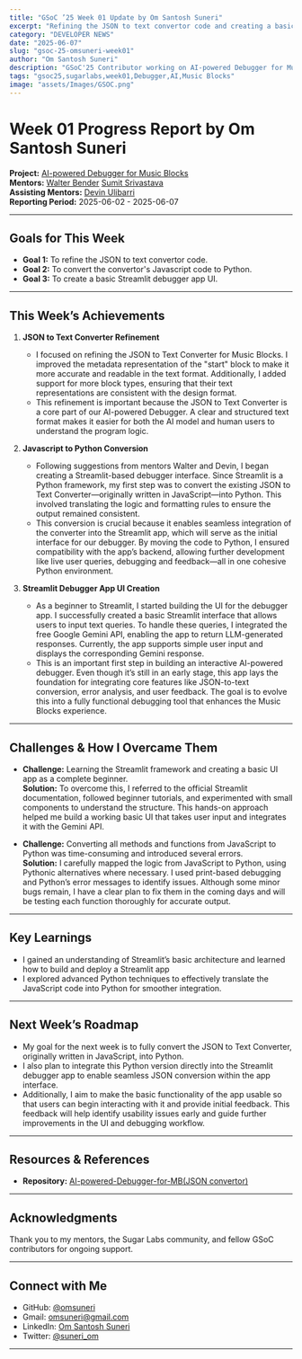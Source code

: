 ```yaml
---
title: "GSoC ’25 Week 01 Update by Om Santosh Suneri"
excerpt: "Refining the JSON to text convertor code and creating a basic streamlit debugger app UI"
category: "DEVELOPER NEWS"
date: "2025-06-07"
slug: "gsoc-25-omsuneri-week01"
author: "Om Santosh Suneri"
description: "GSoC'25 Contributor working on AI-powered Debugger for Music Blocks"
tags: "gsoc25,sugarlabs,week01,Debugger,AI,Music Blocks"
image: "assets/Images/GSOC.png"
---
```


<!-- markdownlint-disable -->

# Week 01 Progress Report by Om Santosh Suneri

**Project:** [AI-powered Debugger for Music Blocks](https://github.com/omsuneri/AI-powered-Debugger-for-Music-Blocks)  
**Mentors:** [Walter Bender](https://github.com/walterbender/) [Sumit Srivastava](https://github.com/sum2it)  
**Assisting Mentors:** [Devin Ulibarri](https://github.com/pikurasa/)  
**Reporting Period:** 2025-06-02 - 2025-06-07  

---

## Goals for This Week

- **Goal 1:** To refine the JSON to text convertor code.
- **Goal 2:** To convert the convertor's Javascript code to Python.
- **Goal 3:** To create a basic Streamlit debugger app UI.

---

## This Week’s Achievements

1. **JSON to Text Converter Refinement**  
   - I focused on refining the JSON to Text Converter for Music Blocks. I improved the metadata representation of the "start" block to make it more accurate and readable in the text format. Additionally, I added support for more block types, ensuring that their text representations are consistent with the design format.
   - This refinement is important because the JSON to Text Converter is a core part of our AI-powered Debugger. A clear and structured text format makes it easier for both the AI model and human users to understand the program logic.

2. **Javascript to Python Conversion**  
   - Following suggestions from mentors Walter and Devin, I began creating a Streamlit-based debugger interface. Since Streamlit is a Python framework, my first step was to convert the existing JSON to Text Converter—originally written in JavaScript—into Python. This involved translating the logic and formatting rules to ensure the output remained consistent.
   - This conversion is crucial because it enables seamless integration of the converter into the Streamlit app, which will serve as the initial interface for our debugger. By moving the code to Python, I ensured compatibility with the app’s backend, allowing further development like live user queries, debugging and feedback—all in one cohesive Python environment.

3. **Streamlit Debugger App UI Creation**  
   - As a beginner to Streamlit, I started building the UI for the debugger app. I successfully created a basic Streamlit interface that allows users to input text queries. To handle these queries, I integrated the free Google Gemini API, enabling the app to return LLM-generated responses. Currently, the app supports simple user input and displays the corresponding Gemini response.
   - This is an important first step in building an interactive AI-powered debugger. Even though it’s still in an early stage, this app lays the foundation for integrating core features like JSON-to-text conversion, error analysis, and user feedback. The goal is to evolve this into a fully functional debugging tool that enhances the Music Blocks experience.

---

## Challenges & How I Overcame Them

- **Challenge:** Learning the Streamlit framework and creating a basic UI app as a complete beginner.  
  **Solution:** To overcome this, I referred to the official Streamlit documentation, followed beginner tutorials, and experimented with small components to understand the structure. This hands-on approach helped me build a working basic UI that takes user input and integrates it with the Gemini API.

- **Challenge:** Converting all methods and functions from JavaScript to Python was time-consuming and introduced several errors.  
  **Solution:** I carefully mapped the logic from JavaScript to Python, using Pythonic alternatives where necessary. I used print-based debugging and Python’s error messages to identify issues. Although some minor bugs remain, I have a clear plan to fix them in the coming days and will be testing each function thoroughly for accurate output.

---

## Key Learnings

- I gained an understanding of Streamlit’s basic architecture and learned how to build and deploy a Streamlit app
- I explored advanced Python techniques to effectively translate the JavaScript code into Python for smoother integration.

---

## Next Week’s Roadmap

- My goal for the next week is to fully convert the JSON to Text Converter, originally written in JavaScript, into Python. 
- I also plan to integrate this Python version directly into the Streamlit debugger app to enable seamless JSON conversion within the app interface. 
- Additionally, I aim to make the basic functionality of the app usable so that users can begin interacting with it and provide initial feedback. This feedback will help identify usability issues early and guide further improvements in the UI and debugging workflow.

---

## Resources & References

- **Repository:** [AI-powered-Debugger-for-MB(JSON convertor)](https://github.com/omsuneri/AI-powered-Debugger-for-MB/blob/main/Convertor/converting-json-txt.js)  

---

## Acknowledgments

Thank you to my mentors, the Sugar Labs community, and fellow GSoC contributors for ongoing support.

---

## Connect with Me

- GitHub: [@omsuneri](https://github.com/omsuneri)
- Gmail: [omsuneri@gmail.com](mailto:omsuneri@gmail.com)
- LinkedIn: [Om Santosh Suneri](https://www.linkedin.com/in/om-santosh-suneri-736767166/)
- Twitter: [@suneri_om](https://x.com/suneri_om)

---
